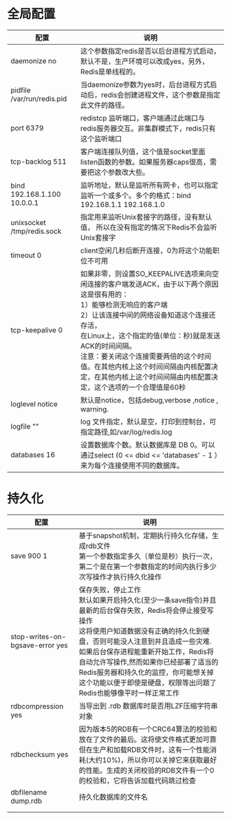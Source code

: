 # 全局配置

|  配置   | 说明  |
|  ----  | ----  |
| daemonize no  | 这个参数指定redis是否以后台进程方式启动，默认不是，生产环境可以改成yes，另外，Redis是单线程的。 |
| pidfile /var/run/redis.pid  | 当daemonize参数为yes时，后台进程方式启动后，redis会创建进程文件，这个参数是指定此文件的路径。 |  
|  port 6379  | redistcp 监听端口，客户端通过此端口与redis服务器交互。非集群模式下，redis只有这个监听端口  |
|  tcp-backlog 511  | 客户端连接队列值，这个值是socket里面listen函数的参数。如果服务器caps很高，需要把这个参数改大些。  |
|  bind 192.168.1.100 10.0.0.1  |  监听地址，默认是监听所有网卡，也可以指定监听一个或多个。多个的格式：bind 192.168.1.1 192.168.1.0 |
|  unixsocket /tmp/redis.sock  | 指定用来监听Unix套接字的路径，没有默认值， 所以在没有指定的情况下Redis不会监听Unix套接字  |
| timeout 0   | client空闲几秒后断开连接，0为将这个功能职位不可用  |
|  tcp-keepalive 0  | 如果非零，则设置SO_KEEPALIVE选项来向空闲连接的客户端发送ACK，由于以下两个原因这是很有用的：<br>1）能够检测无响应的客户端 <br>2）让该连接中间的网络设备知道这个连接还存活，<br>在Linux上，这个指定的值(单位：秒)就是发送ACK的时间间隔。<br>注意：要关闭这个连接需要两倍的这个时间值。在其他内核上这个时间间隔由内核配置决定，在其他内核上这个时间间隔由内核配置决定，这个选项的一个合理值是60秒|
| loglevel notice   |  默认是notice，包括debug,verbose ,notice , warning. |
|  logfile ""  |  log 文件指定，默认是空，打印到控制台，可指定路径,如/var/log/redis.log |
|  databases 16  | 设置数据库个数。默认数据库是 DB 0。可以通过select <dbid> (0 <= dbid <= 'databases' - 1 ）来为每个连接使用不同的数据库。 |

# 持久化

|  配置   | 说明  |
|  ----  | ----  |
|  save 900 1  | 基于snapshot机制，定期执行持久化存储，生成rdb文件<br>第一个参数指定多久（单位是秒）执行一次，第二个是在第一个参数指定的时间内执行多少次写操作才执行持久化操作 |
|  stop-writes-on-bgsave-error yes  | 保存失败，停止工作 <br>默认如果开启持久化(至少一条save指令)并且最新的后台保存失败，Redis将会停止接受写操作<br>这将使用户知道数据没有正确的持久化到硬盘，否则可能没人注意到并且造成一些灾难.<br>如果后台保存进程能重新开始工作，Redis将自动允许写操作,然而如果你已经部署了适当的Redis服务器和持久化的监控，你可能想关掉这个功能以便于即使是硬盘，权限等出问题了Redis也能够像平时一样正常工作 |
|  rdbcompression yes  | 当导出到 .rdb 数据库时是否用LZF压缩字符串对象  |
|  rdbchecksum yes  |  因为版本5的RDB有一个CRC64算法的校验和放在了文件的最后。这将使文件格式更加可靠但在生产和加载RDB文件时，这有一个性能消耗(大约10%)，所以你可以关掉它来获取最好的性能。生成的关闭校验的RDB文件有一个0的校验和，它将告诉加载代码跳过检查 |
|  dbfilename dump.rdb  | 持久化数据库的文件名  |
|    |   |
|    |   |